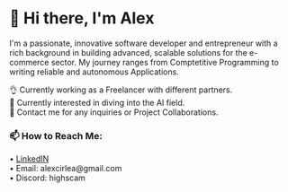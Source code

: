 <h1>👋 Hi there, I'm Alex</h1>

I'm a passionate, innovative software developer and entrepreneur with a rich background in building advanced, scalable solutions for the e-commerce sector. My journey ranges from Comptetitive Programming to writing reliable and autonomous Applications.

👌 Currently working as a Freelancer with different partners. <br>
🌱 Currently interested in diving into the AI field. <br>
👐 Contact me for any inquiries or Project Collaborations.<br>

<h3>📫 How to Reach Me:</h3>
• <a href='https://www.linkedin.com/in/mihai-alexandru-cirlea-74038a1ab/'>LinkedIN</a><br>
• Email: alexcirlea@gmail.com<br>
• Discord: highscam
